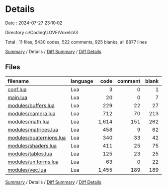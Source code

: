 # Details

Date : 2024-07-27 23:10:02

Directory c:\\Coding\\LOVE\\VoxelsV3

Total : 11 files,  5430 codes, 522 comments, 925 blanks, all 6877 lines

[Summary](results.md) / Details / [Diff Summary](diff.md) / [Diff Details](diff-details.md)

## Files
| filename | language | code | comment | blank | total |
| :--- | :--- | ---: | ---: | ---: | ---: |
| [conf.lua](/conf.lua) | Lua | 3 | 0 | 1 | 4 |
| [main.lua](/main.lua) | Lua | 20 | 0 | 7 | 27 |
| [modules/buffers.lua](/modules/buffers.lua) | Lua | 229 | 22 | 27 | 278 |
| [modules/camera.lua](/modules/camera.lua) | Lua | 712 | 70 | 213 | 995 |
| [modules/math.lua](/modules/math.lua) | Lua | 1,614 | 151 | 262 | 2,027 |
| [modules/matrices.lua](/modules/matrices.lua) | Lua | 458 | 9 | 62 | 529 |
| [modules/quaternions.lua](/modules/quaternions.lua) | Lua | 340 | 33 | 42 | 415 |
| [modules/shaders.lua](/modules/shaders.lua) | Lua | 411 | 25 | 75 | 511 |
| [modules/tables.lua](/modules/tables.lua) | Lua | 125 | 23 | 25 | 173 |
| [modules/uniforms.lua](/modules/uniforms.lua) | Lua | 63 | 0 | 22 | 85 |
| [modules/vec.lua](/modules/vec.lua) | Lua | 1,455 | 189 | 189 | 1,833 |

[Summary](results.md) / Details / [Diff Summary](diff.md) / [Diff Details](diff-details.md)